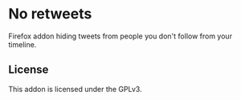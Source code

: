 # No retweets
Firefox addon hiding tweets from people you don't follow from your timeline.

## License
This addon is licensed under the GPLv3.
